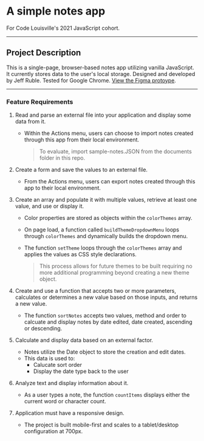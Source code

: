 # A simple notes app
For Code Louisville's 2021 JavaScript cohort.
***
## Project Description
This is a single-page, browser-based notes app utilizing vanilla JavaScript. It currently stores data to the user's local storage. Designed and developed by Jeff Ruble. Tested for Google Chrome. [View the Figma protoype](https://www.figma.com/proto/dzIwjcw2gmrq6PFtPWu39X/JavaScript-Course-Notes-App?page-id=0%3A1&node-id=3%3A2&viewport=241%2C48%2C0.37&scaling=scale-down&starting-point-node-id=3%3A2).
***
### Feature Requirements
1. Read and parse an external file into your application and display some data from it.
    - Within the Actions menu, users can choose to import notes created through this app from their local environment.
        
        > To evaluate, import sample-notes.JSON from the documents folder in this repo.

2. Create a form and save the values to an external file.
    - From the Actions menu, users can export notes created through this app to their local environment.
3. Create an array and populate it with multiple values, retrieve at least one value, and use or display it.
    - Color properties are stored as objects within the `colorThemes` array.
    - On page load, a function called `buildThemeDropdownMenu` loops through `colorThemes` and dynamically builds the dropdown menu. 
    - The function `setTheme` loops through the `colorThemes` array and applies the values as CSS style declarations.

        > This process allows for future themes to be built requiring no more additional programming beyond creating a new theme object.

4. Create and use a function that accepts two or more parameters, calculates or determines a new value based on those inputs, and returns a new value.
    - The function `sortNotes` accepts two values, method and order to calcuate and display notes by date edited, date created, ascending or descending.
5. Calculate and display data based on an external factor.
    - Notes utilize the Date object to store the creation and edit dates.
    - This data is used to:
        - Calucate sort order
        - Display the date type back to the user
6. Analyze text and display information about it.
    - As a user types a note, the function `countItems` displays either the current word or character count.
7. Application must have a responsive design.
    - The project is built mobile-first and scales to a tablet/desktop configuration at 700px.
